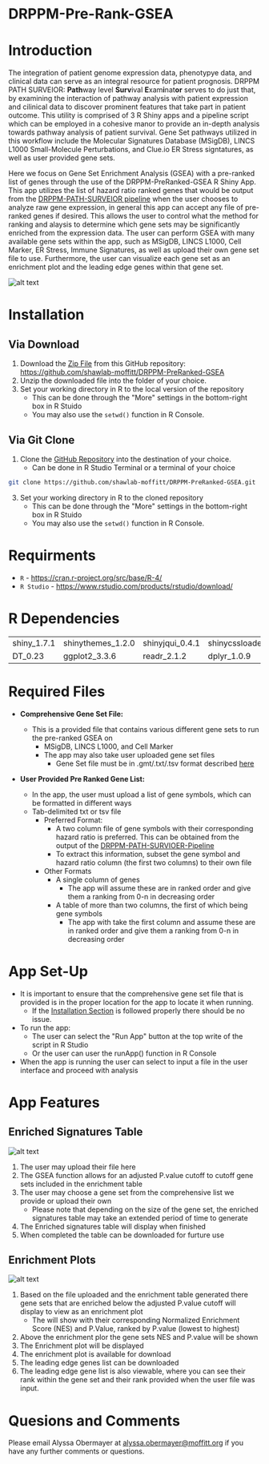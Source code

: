 # DRPPM-Pre-Rank-GSEA

# Introduction

The integration of patient genome expression data, phenotypye data, and clinical data can serve as an integral resource for patient prognosis. DRPPM PATH SURVEIOR: **Path**way level **Surv**ival **E**xam**i**nat**or** serves to do just that, by examining the interaction of pathway analysis with patient expression and cilinical data to discover prominent features that take part in patient outcome. This utility is comprised of 3 R Shiny apps and a pipeline script which can be employed in a cohesive manor to provide an in-depth analysis towards pathway analysis of patient survival. Gene Set pathways utilized in this workflow include the Molecular Signatures Database (MSigDB), LINCS L1000 Small-Molecule Perturbations, and Clue.io ER Stress signtatures, as well as user provided gene sets. 

Here we focus on Gene Set Enrichment Analysis (GSEA) with a pre-ranked list of genes through the use of the DRPPM-PreRanked-GSEA R Shiny App. This app utilizes the list of hazard ratio ranked genes that would be output from the [DRPPM-PATH-SURVEIOR pipeline](https://github.com/shawlab-moffitt/DRPPM-PATH-SURVEIOR-Pipeline) when the user chooses to analyze raw gene expression, in general this app can accept any file of pre-ranked genes if desired. This allows the user to control what the method for ranking and alaysis to determine which gene sets may be significantly enriched from the expression data. The user can perform GSEA with many available gene sets within the app, such as MSigDB, LINCS L1000, Cell Marker, ER Stress, Immune Signatures, as well as upload their own gene set file to use. Furthermore, the user can visualize each gene set as an enrichment plot and the leading edge genes within that gene set.

![alt text](https://github.com/shawlab-moffitt/DRPPM-PreRanked-GSEA/blob/main/App_Pictures/FlowChart_PreRankedGSEA.png?raw=true)

# Installation

## Via Download

1. Download the [Zip File](https://github.com/shawlab-moffitt/DRPPM-PreRanked-GSEA/archive/refs/heads/main.zip) from this GitHub repository: https://github.com/shawlab-moffitt/DRPPM-PreRanked-GSEA
2. Unzip the downloaded file into the folder of your choice.
4. Set your working directory in R to the local version of the repository
   * This can be done through the "More" settings in the bottom-right box in R Stuido
   * You may also use the `setwd()` function in R Console.

## Via Git Clone

1. Clone the [GitHub Repository](https://github.com/shawlab-moffitt/DRPPM-PreRanked-GSEA.git) into the destination of your choice.
   * Can be done in R Studio Terminal or a terminal of your choice
```bash
git clone https://github.com/shawlab-moffitt/DRPPM-PreRanked-GSEA.git
```
3. Set your working directory in R to the cloned repository
   * This can be done through the "More" settings in the bottom-right box in R Stuido
   * You may also use the `setwd()` function in R Console.

# Requirments

* `R` - https://cran.r-project.org/src/base/R-4/
* `R Studio` - https://www.rstudio.com/products/rstudio/download/

# R Dependencies

|  |  |  |  |  |
| --- | --- | --- | --- | --- |
| shiny_1.7.1 | shinythemes_1.2.0 | shinyjqui_0.4.1 | shinycssloaders_1.0.0 | enrichplot_1.12.3 |
| DT_0.23 | ggplot2_3.3.6 | readr_2.1.2 | dplyr_1.0.9 | clusterProfiler_4.0.5 |


# Required Files

* **Comprehensive Gene Set File:**
  * This is a provided file that contains various different gene sets to run the pre-ranked GSEA on
    * MSigDB, LINCS L1000, and Cell Marker
    * The app may also take user uploaded gene set files
      * Gene Set file must be in .gmt/.txt/.tsv format described [here](https://github.com/shawlab-moffitt/DRPPM-PATH-SURVEIOR-Pipeline#required-files)

* **User Provided Pre Ranked Gene List:**
  * In the app, the user must upload a list of gene symbols, which can be formatted in different ways
  * Tab-delimited txt or tsv file
    * Preferred Format:
      * A two column file of gene symbols with their corresponding hazard ratio is preferred. This can be obtained from the output of the [DRPPM-PATH-SURVIOER-Pipeline](https://github.com/shawlab-moffitt/DRPPM-PATH-SURVEIOR-Pipeline)
      * To extract this information, subset the gene symbol and hazard ratio column (the first two columns) to their own file
    * Other Formats
      * A single column of genes
        * The app will assume these are in ranked order and give them a ranking from 0-n in decreasing order
      * A table of more than two columns, the first of which being gene symbols
        * The app with take the first column and assume these are in ranked order and give them a ranking from 0-n in decreasing order

# App Set-Up

* It is important to ensure that the comprehensive gene set file that is provided is in the proper location for the app to locate it when running.
  * If the [Installation Section](https://github.com/shawlab-moffitt/DRPPM-PreRanked-GSEA#installation) is followed properly there should be no issue.
* To run the app:
  * The user can select the "Run App" button at the top write of the script in R Studio
  * Or the user can user the runApp() function in R Console
* When the app is running the user can select to input a file in the user interface and proceed with analysis

# App Features

## Enriched Signatures Table

![alt text](https://github.com/shawlab-moffitt/DRPPM-PreRanked-GSEA/blob/main/App_Pictures/PreRankGSEA_FirstTab.png?raw=true)

1. The user may upload their file here
2. The GSEA function allows for an adjusted P.value cutoff to cutoff gene sets included in the enrichment table
3. The user may choose a gene set from the comprehensive list we provide or upload their own
   * Please note that depending on the size of the gene set, the enriched signatures table may take an extended period of time to generate
4. The Enriched signatures table will display when finished
5. When completed the table can be downloaded for furture use

## Enrichment Plots

![alt text](https://github.com/shawlab-moffitt/DRPPM-PreRanked-GSEA/blob/main/App_Pictures/PreRankGSEA_SecondTab.png?raw=true)

1. Based on the file uploaded and the enrichment table generated there gene sets that are enriched below the adjusted P.value cutoff will display to view as an enrichment plot
   * The will show with their corresponding Normalized Enrichment Score (NES) and P.Value, ranked by P.value (lowest to highest)
2. Above the enrichment plor the gene sets NES and P.value will be shown
3. The Enrichment plot will be displayed
4. The enrichment plot is available for download
5. The leading edge genes list can be downloaded
6. The leading edge gene list is also viewable, where you can see their rank within the gene set and their rank provided when the user file was input.

# Quesions and Comments

Please email Alyssa Obermayer at alyssa.obermayer@moffitt.org if you have any further comments or questions.
